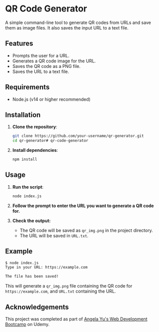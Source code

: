 # QR Code Generator

A simple command-line tool to generate QR codes from URLs and save them as image files. It also saves the input URL to a text file.

## Features

- Prompts the user for a URL.
- Generates a QR code image for the URL.
- Saves the QR code as a PNG file.
- Saves the URL to a text file.

## Requirements

- Node.js (v14 or higher recommended)

## Installation

1. **Clone the repository**:
   ```bash
   git clone https://github.com/your-username/qr-generator.git
   cd qr-generator# qr-code-generator
   ```

2. **Install dependencies**:
   ```bash
   npm install
   ```

## Usage

1. **Run the script**:
   ```bash
   node index.js
   ```

2. **Follow the prompt to enter the URL you want to generate a QR code for.**

3. **Check the output:**
   - The QR code will be saved as `qr_img.png` in the project directory.
   - The URL will be saved in `URL.txt`.

## Example

```bash
$ node index.js
Type in your URL: https://example.com

The file has been saved!
```

This will generate a `qr_img.png` file containing the QR code for `https://example.com`, and `URL.txt` containing the URL.

## Acknowledgements

This project was completed as part of [Angela Yu's Web Development Bootcamp](https://www.udemy.com/course/the-complete-web-development-bootcamp/) on Udemy. 
